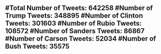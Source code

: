 #Total Number of Tweets: 642258 
#Number of Trump Tweets: 348895
#Number of Clinton Tweets: 301603
#Number of Rubio Tweets: 108572
#Number of Sanders Tweets: 86867
#Number of Carson Tweets: 52034
#Number of Bush Tweets: 35575
---
